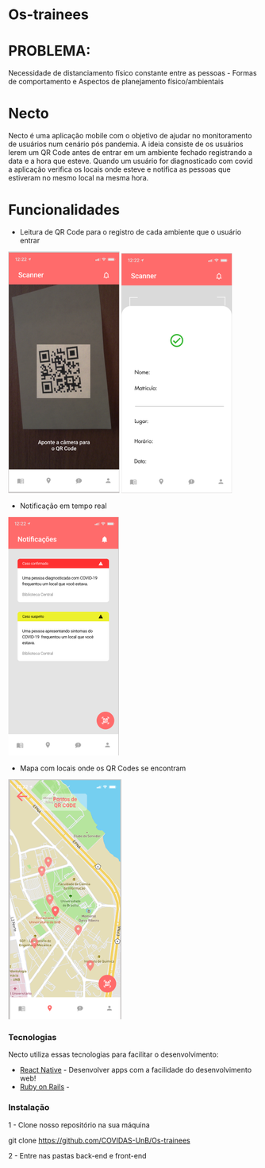 # Os-trainees
# PROBLEMA:
Necessidade de distanciamento físico constante entre as pessoas - Formas de comportamento e Aspectos de planejamento físico/ambientais
# Necto

Necto é uma aplicação mobile com o objetivo de ajudar no monitoramento de usuários num cenário pós pandemia. A ideia consiste de os usuários lerem um QR Code antes de entrar em um ambiente fechado registrando a data e a hora que esteve. Quando um usuário for diagnosticado com covid a aplicação verifica os locais onde esteve e notifica as pessoas que estiveram no mesmo local na mesma hora.

# Funcionalidades

  - Leitura de QR Code para o registro de cada ambiente que o usuário entrar
  
  ![scanner](https://github.com/COVIDAS-UnB/Os-trainees/blob/master/front-end/images/scanner.png)
  ![scanner confirmation](https://github.com/COVIDAS-UnB/Os-trainees/blob/master/front-end/images/scannerconfirmation.png)
  - Notificação em tempo real
  
  ![notification](https://github.com/COVIDAS-UnB/Os-trainees/blob/master/front-end/images/notifications.png)
  - Mapa com locais onde os QR Codes se encontram
  
  ![map](https://github.com/COVIDAS-UnB/Os-trainees/blob/master/front-end/images/mapa.png)
 

### Tecnologias

Necto utiliza essas tecnologias para facilitar o desenvolvimento:

* [React Native](https://github.com/facebook/react-native) - Desenvolver apps com a facilidade do desenvolvimento web!
* [Ruby on Rails](https://rubyonrails.org/) - 

### Instalação

1 - Clone nosso repositório na sua máquina

git clone https://github.com/COVIDAS-UnB/Os-trainees

2 - Entre nas pastas back-end e front-end
